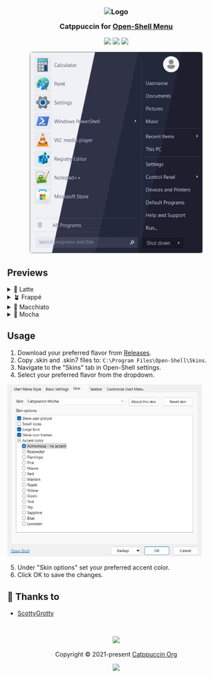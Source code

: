 <h3 align="center">
	<img src="https://raw.githubusercontent.com/catppuccin/catppuccin/main/assets/logos/exports/1544x1544_circle.png" width="100" alt="Logo"/><br/>
	<img src="https://raw.githubusercontent.com/catppuccin/catppuccin/main/assets/misc/transparent.png" height="30" width="0px"/>
	Catppuccin for <a href="https://open-shell.github.io/Open-Shell-Menu/">Open-Shell Menu</a>
	<img src="https://raw.githubusercontent.com/catppuccin/catppuccin/main/assets/misc/transparent.png" height="30" width="0px"/>
</h3>

<p align="center">
	<a href="https://github.com/catppuccin/open-shell/stargazers"><img src="https://img.shields.io/github/stars/catppuccin/open-shell?colorA=363a4f&colorB=b7bdf8&style=for-the-badge"></a>
	<a href="https://github.com/catppuccin/open-shell/issues"><img src="https://img.shields.io/github/issues/catppuccin/open-shell?colorA=363a4f&colorB=f5a97f&style=for-the-badge"></a>
	<a href="https://github.com/catppuccin/open-shell/contributors"><img src="https://img.shields.io/github/contributors/catppuccin/open-shell?colorA=363a4f&colorB=a6da95&style=for-the-badge"></a>
</p>

<p align="center">
	<img src="assets/previews/preview.webp" style="width: 400px;" alt="Catwalk preview">
</p>

## Previews

<details>
<summary>🌻 Latte</summary>
<p align="center">
	<img src="assets/previews/latte.webp" style="width: 400px;" alt="Latte preview">
</p>
</details>
<details>
<summary>🪴 Frappé</summary>
<p align="center">
	<img src="assets/previews/frappé.webp" style="width: 400px;" alt="Frappé preview">
</p>
</details>
<details>
<summary>🌺 Macchiato</summary>
<p align="center">
	<img src="assets/previews/macchiato.webp" style="width: 400px;" alt="Macchiato preview">
</p>
</details>
<details>
<summary>🌿 Mocha</summary>
<p align="center">
	<img src="assets/previews/mocha.webp" style="width: 400px;" alt="Mocha preview">
</p>
</details>

## Usage

1. Download your preferred flavor from [Releases](../../releases).
2. Copy .skin and .skin7 files to: `C:\Program Files\Open-Shell\Skins`.
3. Navigate to the "Skins" tab in Open-Shell settings.
4. Select your preferred flavor from the dropdown.

<img src="assets/screenshots/accent-selection.webp" width="450" alt="Accent color selection">

5. Under "Skin options" set your preferred accent color.
6. Click OK to save the changes.

## 💝 Thanks to

- [ScottyGrotty](https://github.com/ScottyGrotty)

&nbsp;

<p align="center">
	<img src="https://raw.githubusercontent.com/catppuccin/catppuccin/main/assets/footers/gray0_ctp_on_line.svg?sanitize=true" />
</p>

<p align="center">
	Copyright &copy; 2021-present <a href="https://github.com/catppuccin" target="_blank">Catppuccin Org</a>
</p>

<p align="center">
	<a href="https://github.com/catppuccin/catppuccin/blob/main/LICENSE"><img src="https://img.shields.io/static/v1.svg?style=for-the-badge&label=License&message=MIT&logoColor=d9e0ee&colorA=363a4f&colorB=b7bdf8"/></a>
</p>
